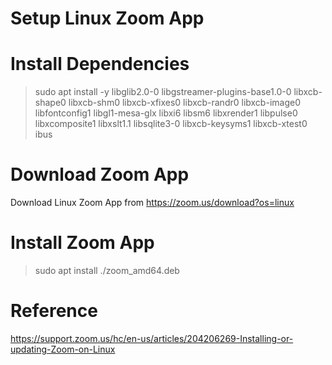 # Setup Linux Zoom App

# Install Dependencies

> sudo apt install -y libglib2.0-0 libgstreamer-plugins-base1.0-0 libxcb-shape0 libxcb-shm0 libxcb-xfixes0 libxcb-randr0 libxcb-image0 libfontconfig1 libgl1-mesa-glx libxi6 libsm6 libxrender1 libpulse0 libxcomposite1 libxslt1.1 libsqlite3-0 libxcb-keysyms1 libxcb-xtest0 ibus

# Download Zoom App

Download Linux Zoom App from https://zoom.us/download?os=linux

# Install Zoom App

> sudo apt install ./zoom_amd64.deb

# Reference

https://support.zoom.us/hc/en-us/articles/204206269-Installing-or-updating-Zoom-on-Linux
